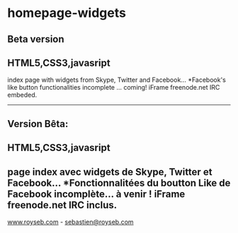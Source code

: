 homepage-widgets
================

Beta version
---------------------
HTML5,CSS3,javasript
---------------------
index page with widgets from Skype, Twitter and Facebook...
*Facebook's like button functionalities incomplete ... coming!
iFrame freenode.net IRC embeded.

*******************************************************************************************************

Version Bêta:
---------------------
HTML5,CSS3,javasript
---------------------
page index avec widgets de Skype, Twitter et Facebook...
*Fonctionnalitées du boutton Like de Facebook incomplète... à venir !
iFrame freenode.net IRC inclus.
-------------------------------------------------------------------------------------------------------


www.royseb.com - sebastien@royseb.com